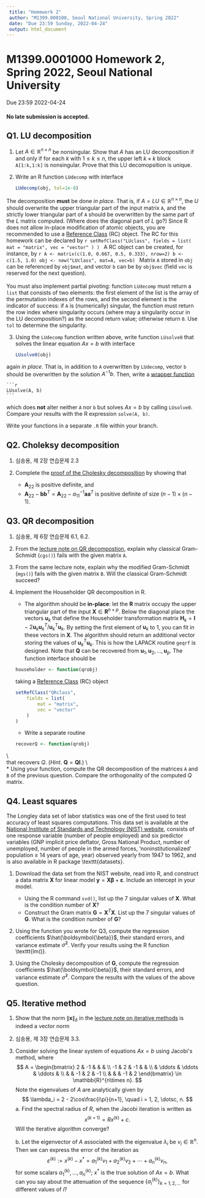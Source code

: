 ```yaml
---
 title: "Homework 2"
 author: "M1399.000100, Seoul National University, Spring 2022"
 date: "Due 23:59 Sunday, 2022-04-24"
 output: html_document
---
```


# M1399.0001000 Homework 2, Spring 2022, Seoul National University
Due 23:59 2022-04-24

#### **No late submission is accepted**. 


## Q1. LU decomposition

1. Let $A\in\mathbb{R}^{n\times n}$ be nonsingular. Show that $A$ has an LU decomposition if and only if for each $k$ with $1\le k \le n$, the upper left $k\times k$ block `A[1:k,1:k]` is nonsingular. Prove that this LU decomopsition is unique.

2. Write an R function `LUdecomp` with interface 
    ```r
    LUdecomp(obj, tol=1e-8)
    ```
The decomposition **must** be done *in place*. That is, if $A=LU  \in \mathbb{R}^{n\times n}$, the $U$ should overwrite the upper triangular part of the input matrix `A`, and the strictly lower triangular part of `A` should be overwritten by the same part of the $L$ matrix computed. (Where does the diagonal part of $L$ go?) Since R does not allow in-place modification of atomic objects, you are recommended to use a [Reference Class](http://adv-r.had.co.nz/R5.html) (RC) object. 
The RC for this homework can be declared by
	```r
	setRefClass("LUclass",
    	fields = list(
        	mat = "matrix",
        	vec = "vector"
    	)
	)
	```
A RC object can be created, for instance, by
	```r
	A <- matrix(c(1.0, 0.667, 0.5, 0.333), nrow=2)
	b <- c(1.5, 1.0)
	obj <- new("LUclass", mat=A, vec=b)
	```
Matrix `A` stored in `obj` can be referenced by `obj$mat`, and vector `b` can be by `obj$vec`
(field `vec` is reserved for the next question).
\
\
You must also implement partial pivoting: function `LUdecomp` must return a `list` that consists of two elements:
the first element of the list is the array of the permutation indexes of the rows, 
and the second element is the indicator of success: if `A` is (numerically) singular, the function must return the row index where singularity occurs (where may a singularity occur in the LU decomposition?) as the second return value; otherwise return `0`. Use `tol` to determine the singularity.

3. Using the `LUdecomp` function written above, write function `LUsolve0` that solves the linear equation $Ax = b$  with interface
    
    ```r
    LUsolve0(obj) 
    ```
again *in place*. That is, in addition to `A` overwritten by `LUdecomp`, vector `b` should be overwritten by the solution $A^{-1}b$. Then, write a [wrapper function](https://en.wikipedia.org/wiki/Wrapper_function)
	
    ```r
    LUsolve(A, b)
    ```
which does **not** alter neither `A` nor `b` but solves $Ax=b$ by calling `LUsolve0`. 
Compare your results with the R expression `solve(A, b)`.

Write your functions in a separate `.R` file within your branch. 

## Q2. Choleksy decomposition 

1. 심송용, 제 2장 연습문제 2.3

1. Complete the [proof of the Cholesky decomposition](https://github.com/won-j/M1399_000100-2022spring/blob/master/lectures/lecture3/chol.ipynb) by showing that 
    * $\mathbf{A}_{22}$ is positive definite, and
    * $\mathbf{A}_{22} - \mathbf{b} \mathbf{b}^T = \mathbf{A}_{22} - a_{11}^{-1} \mathbf{a} \mathbf{a}^T$ is positive definite of size $(n-1)\times(n-1)$.

## Q3. QR decomposition

1. 심송용, 제 6장 연습문제 6.1, 6.2.

1. From the [lecture note on QR decompostion](https://github.com/won-j/M1399_000100-2022spring/blob/master/lectures/lecture4/qr.ipynb), explain why classical Gram-Schmidt (`cgs()`) fails with the given matrix `A`.

1. From the same lecture note, explain why the modified Gram-Schmidt (`mgs()`) fails with the given matrix `B`. Will the classical Gram-Schmidt succeed?

1. Implement the Householder QR decomposition in R. 

    * The algorithm should be **in-place**: let the $\mathbf{R}$ matrix occupy the upper triangular part of the input $\mathbf{X}\in\mathbf{R}^{n\times p}$. Below the diagonal place the vectors $\mathbf{u}_k$ that define the Householder transformation matrix $\mathbf{H}_k=\mathbf{I}-2\mathbf{u}_k\mathbf{u}_k^T/\mathbf{u}_k^T\mathbf{u}_k$. By setting the first element of $\mathbf{u}_k$ to 1, you can fit in these vectors in $\mathbf{X}$. The algorithm should return an additional vector storing the values of $\mathbf{u}_k^T\mathbf{u}_k$. This is how the LAPACK routine `geqrf` is designed. Note that $\mathbf{Q}$ can be recovered from $\mathbf{u}_1, \mathbf{u}_2, \ldots, \mathbf{u}_p$. The function interface should be
    ```r
    householder <- function(qrobj)
    ```
    taking a [Reference Class](http://adv-r.had.co.nz/R5.html) (RC) object

	```r
	setRefClass("QRclass",
    	fields = list(
        	mat = "matrix",
        	vec = "vector"
    	)
	)
	```

    * Write a separate routine 
    
    ```r
    recoverQ <- function(qrobj)
    ```
\    
    that recovers $Q$. (*Hint*. <!--For $\mathbf{P}_i=\mathbf{I}-2\mathbf{v}_k\mathbf{v}_k^T$ with $\|\mathbf{v}_k\|=1$, $\mathbf{P}_1\mathbf{P}_2 \cdots \mathbf{P}_{n} = \mathbf{I}- \mathbf{V}\mathbf{T}\mathbf{V}^T$, where $\mathbf{V}=[\mathbf{v}_1 | \mathbf{v}_2 | \dotsb | \mathbf{v}_n]$ for some *upper triangular* matrix $\mathbf{T}$.--> $\mathbf{Q}=\mathbf{Q}\mathbf{I}$.)
\    
    * Using your function, compute the QR decomposition of the matrices `A` and `B` of the previous question. Compare the orthogonality of the computed $Q$ matrix.



## Q4. Least squares

The Longley data set of labor statistics was one of the first used to test accuracy of least squares computations. 
This data set 
is available at the [National Institute of Standards and Technology (NIST) website](https://www.itl.nist.gov/div898/strd/lls/data/Longley.shtml), 
consists of one response variable (number of people employed) and six predictor variables (GNP implicit price deflator, Gross National Product, number of unemployed, number of people in the armed forces, ‘noninstitutionalized’ population $\ge$ 14 years of age, year) observed yearly from 1947 to 1962, 
and is also available in R package \texttt{datasets}.

1. Download the data set from the NIST website, read into R, and construct a data matrix $\mathbf{X}$ for linear model $\mathbf{y}=\mathbf{X}\boldsymbol{\beta} + \boldsymbol{\varepsilon}$. Include an intercept in your model.
    * Using the R command `svd()`, list up the 7 singular values of $\mathbf{X}$. What is the condition number of $\mathbf{X}$?
    * Construct the Gram matrix $\mathbf{G} = \mathbf{X}^T\mathbf{X}$. List up the 7 singular values of $\mathbf{G}$. What is the condition number of $\mathbf{G}$?

2. Using the function you wrote for Q3, compute the regression coefficients $\hat{\boldsymbol{\beta}}$, their standard errors, and variance estimate $\hat{\sigma}^2$. Verify your results using the R function \texttt{lm()}.

3. Using the Cholesky decomposition of $\mathbf{G}$, compute the regression coefficients $\hat{\boldsymbol{\beta}}$, their standard errors, and variance estimate $\hat{\sigma}^2$. Compare the results with the values of the above question.

## Q5. Iterative method

1. Show that the norm $\|\mathbf{x}\|_{\delta}$ in the [lecture note on iterative methods](https://github.com/won-j/M1399_000100-2022spring/blob/master/lectures/lecture5/iterative.ipynb) is indeed a vector norm

1. 심송용, 제 3장 연습문제 3.3.

1. Consider solving the linear system of equations $Ax=b$ using Jacobi's method, where
$$
A = \begin{bmatrix}
    2  & -1      &        &        &  \\
    -1 & 2       & -1     &        &  \\
        & \ddots & \ddots & \ddots &  \\
        &        & -1     & 2      & -1 \\
        &        &        & -1     & 2
\end{bmatrix}
\in \mathbb{R}^{n\times n}.
$$
Note the eigenvalues of $A$ are analytically given by
$$
\lambda_i = 2 - 2\cos\frac{i\pi}{n+1}, \quad i = 1, 2, \dotsc, n.
$$
    a. Find the spectral radius of $R$, when the Jacobi iteration is written as
    $$
        x^{(k+1)} = Rx^{(k)} + c.
    $$
    Will the iterative algorithm converge?
    
    b. Let the eigenvector of $A$ associated with the eigenvalue $\lambda_i$ be $v_i \in \mathbb{R}^n$. Then we can express the error of the iteration as
    $$
    \varepsilon^{(k)} := x^{(k)} - x^* = a^{(k)}_1v_1 + a^{(k)}_2v_2 + \dotsb + a^{(k)}_nv_n,
    $$
    for some scalars $a^{(k)}_1,\dotsc,a^{(k)}_n$;
    $x^*$ is the true solution of $Ax=b$. What can you say about the attenuation of the sequence $\{a^{(k)}_i\}_{k=1,2,\dotsc}$ for different values of $i$?
